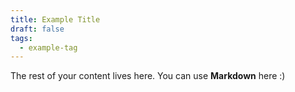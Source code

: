 ```yaml
---
title: Example Title
draft: false
tags:
  - example-tag
---
```

 
The rest of your content lives here. You can use **Markdown** here :)
